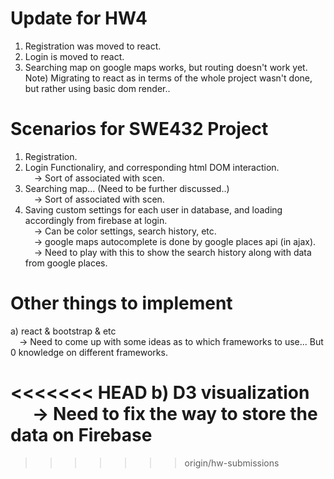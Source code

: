 Update for HW4
====================================================================================================================
1) Registration was moved to react.<br>
2) Login is moved to react.<br>
3) Searching map on google maps works, but routing doesn't work yet.<br>
Note) Migrating to react as in terms of the whole project wasn't done, but rather using basic dom render..

Scenarios for SWE432 Project 
====================================================================================================================
1) Registration.<br>
2) Login Functionaliry, and corresponding html DOM interaction.<br>
   &emsp;-> Sort of associated with scen. <br>
3) Searching map... (Need to be further discussed..)<br>
   &emsp;-> Sort of associated with scen. <br>
4) Saving custom settings for each user in database, and loading accordingly from firebase at login.<br>
   &emsp;-> Can be color settings, search history, etc.<br>
   &emsp;-> google maps autocomplete is done by google places api (in ajax).<br>
   &emsp;-> Need to play with this to show the search history along with data from google places.<br>

Other things to implement
====================================================================================================================


a) react & bootstrap & etc<br>
   &emsp;-> Need to come up with some ideas as to which frameworks to use... But 0 knowledge on different frameworks.<br>

<<<<<<< HEAD
b) D3 visualization <br>
   &emsp; -> Need to fix the way to store the data on Firebase<br>
=======

>>>>>>> origin/hw-submissions
